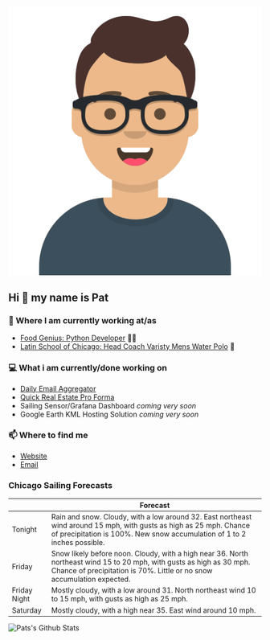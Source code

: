 [![Social banner for p-j-falconer](https://raw.githubusercontent.com/P-J-FALCONER/P-J-FALCONER/master/assets/avataaars.svg)](https://patfalconer.com/)
## Hi :wave: my name is Pat

### 💼 Where I am currently working at/as
- [Food Genius: Python Developer](https://getfoodgenius.com/) 🍔🐍
- [Latin School of Chicago: Head Coach Varisty Mens Water Polo](https://www.latinschool.org/) 🤽


### 💻 What i am currently/done working on
 - [Daily Email Aggregator](https://github.com/P-J-FALCONER/dott_daily_mail)
 - [Quick Real Estate Pro Forma](https://github.com/P-J-FALCONER/henry)
 - Sailing Sensor/Grafana Dashboard *coming very soon*
 - Google Earth KML Hosting Solution *coming very soon*

### 📫 Where to find me
 - [Website](https://patfalconer.com/)
 - [Email](mailto:patrick.j.falconer@gmail.com)


### Chicago Sailing Forecasts
|   | Forecast  |
|---|---|
| Tonight | Rain and snow. Cloudy, with a low around 32. East northeast wind around 15 mph, with gusts as high as 25 mph. Chance of precipitation is 100%. New snow accumulation of 1 to 2 inches possible. |
| Friday | Snow likely before noon. Cloudy, with a high near 36. North northeast wind 15 to 20 mph, with gusts as high as 30 mph. Chance of precipitation is 70%. Little or no snow accumulation expected. |
| Friday Night | Mostly cloudy, with a low around 31. North northeast wind 10 to 15 mph, with gusts as high as 25 mph. |
| Saturday | Mostly cloudy, with a high near 35. East wind around 10 mph. |

![Pats's Github Stats](https://github-readme-stats.vercel.app/api?username=p-j-falconer&show_icons=true&theme=radical)
